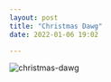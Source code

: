 ```yaml
---
layout: post
title: "Christmas Dawg"
date: 2022-01-06 19:02

---
```

![christmas-dawg](/images/fragments/christmas-dawg.jpg)

